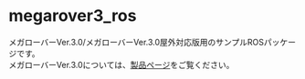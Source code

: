 # megarover3_ros  

メガローバーVer.3.0/メガローバーVer.3.0屋外対応版用のサンプルROSパッケージです。  
メガローバーVer.3.0については、[製品ページ](https://www.vstone.co.jp/products/wheelrobot/ver.3.0_normal.html)をご覧ください。  
